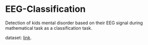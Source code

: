 # EEG-Classification
Detection of kids mental disorder based on their EEG signal during mathematical task as a classification task.

  
  dataset: [link](https://drive.google.com/file/d/1Rc8wb0HYXRB8no_J4BDHKsbi-7zXy3oC/view?usp=sharing).
